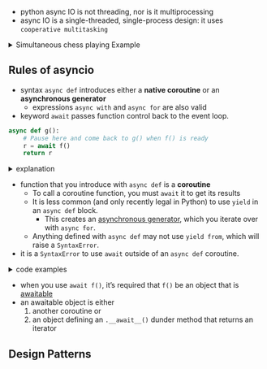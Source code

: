 - python async IO is not threading, nor is it multiprocessing
- async IO is a single-threaded, single-process design: it uses `cooperative multitasking`

<details>
<summary>Simultaneous chess playing Example</summary>

- Chess master Judit Polgár hosts a chess exhibition in which she plays multiple amateur players. She has two ways of conducting the exhibition: synchronously and asynchronously.
- Assumptions:
  - 24 opponents
  - Judit makes each chess move in 5 seconds
  - Opponents each take 55 seconds to make a move
  - Games average 30 pair-moves (60 moves total)
- **Synchronous version**: Judit plays one game at a time, never two at the same time, until the game is complete. Each game takes **(55 + 5) * 30 == 1800** seconds, or 30 minutes. The entire exhibition takes **24 * 30 == 720** minutes, or **12 hours**.
- **Asynchronous version**: Judit moves from table to table, making one move at each table. She leaves the table and lets the opponent make their next move during the wait time. One move on all 24 games takes Judit **24 * 5 == 120** seconds, or 2 minutes. The entire exhibition is now cut down to **120 * 30 == 3600** seconds, or just **1 hour**. [(Source)](https://youtu.be/iG6fr81xHKA?t=4m29s)

</details>

## Rules of asyncio

- syntax `async def` introduces either a **native coroutine** or an **asynchronous generator**
  - expressions `async with` and `async for` are also valid
- keyword `await` passes function control back to the event loop.

```python
async def g():
    # Pause here and come back to g() when f() is ready
    r = await f()
    return r
```

<details>
<summary>explanation</summary>

- If Python encounters an `await f()` expression in the scope of `g()`, this is how `await` tells the event loop, “Suspend execution of `g()` until whatever I’m waiting on—the result of `f()` —is returned. In the meantime, go let something else run.”

</details>

- function that you introduce with `async def` is a **coroutine**
  - To call a coroutine function, you must `await` it to get its results
  - It is less common (and only recently legal in Python) to use `yield` in an `async def` block.
    - This creates an [asynchronous generator](https://www.python.org/dev/peps/pep-0525/), which you iterate over with `async for`.
  - Anything defined with `async def` may not use `yield from`, which will raise a `SyntaxError`.
- it is a `SyntaxError` to use `await` outside of an `async def` coroutine.

<details>
<summary>code examples</summary>

```python
async def f(x):
    y = await z(x)  # OK - `await` and `return` allowed in coroutines
    return y

async def g(x):
    yield x  # OK - this is an async generator

async def m(x):
    yield from gen(x)  # No - SyntaxError

def m(x):
    y = await z(x)  # Still no - SyntaxError (no `async def` here)
    return y
```

</details>

- when you use `await f()`, it’s required that `f()` be an object that is [awaitable](https://docs.python.org/3/reference/datamodel.html#awaitable-objects)
- an awaitable object is either
  1. another coroutine or
  2. an object defining an `.__await__()` dunder method that returns an iterator

## Design Patterns

